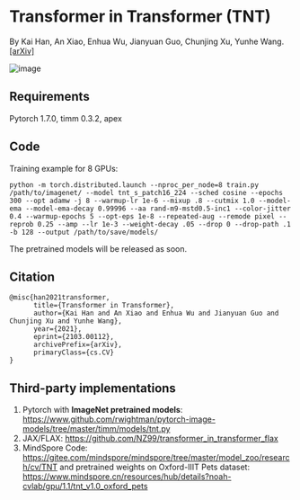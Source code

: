 # Transformer in Transformer (TNT)
By Kai Han, An Xiao, Enhua Wu, Jianyuan Guo, Chunjing Xu, Yunhe Wang. [[arXiv]](https://arxiv.org/abs/2103.00112)

![image](https://user-images.githubusercontent.com/9500784/122160150-ff1bca80-cea1-11eb-9329-be5031bad78e.png)

## Requirements
Pytorch 1.7.0,
timm 0.3.2,
apex

## Code
Training example for 8 GPUs:
```
python -m torch.distributed.launch --nproc_per_node=8 train.py /path/to/imagenet/ --model tnt_s_patch16_224 --sched cosine --epochs 300 --opt adamw -j 8 --warmup-lr 1e-6 --mixup .8 --cutmix 1.0 --model-ema --model-ema-decay 0.99996 --aa rand-m9-mstd0.5-inc1 --color-jitter 0.4 --warmup-epochs 5 --opt-eps 1e-8 --repeated-aug --remode pixel --reprob 0.25 --amp --lr 1e-3 --weight-decay .05 --drop 0 --drop-path .1 -b 128 --output /path/to/save/models/
```

The pretrained models will be released as soon.

## Citation
```
@misc{han2021transformer,
      title={Transformer in Transformer}, 
      author={Kai Han and An Xiao and Enhua Wu and Jianyuan Guo and Chunjing Xu and Yunhe Wang},
      year={2021},
      eprint={2103.00112},
      archivePrefix={arXiv},
      primaryClass={cs.CV}
}
```

## Third-party implementations
1. Pytorch with **ImageNet pretrained models**: https://www.github.com/rwightman/pytorch-image-models/tree/master/timm/models/tnt.py
2. JAX/FLAX: https://github.com/NZ99/transformer_in_transformer_flax
3. MindSpore Code: https://gitee.com/mindspore/mindspore/tree/master/model_zoo/research/cv/TNT and pretrained weights on Oxford-IIIT Pets dataset: https://www.mindspore.cn/resources/hub/details?noah-cvlab/gpu/1.1/tnt_v1.0_oxford_pets
